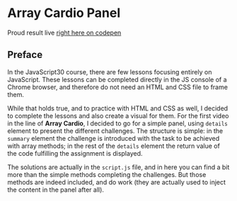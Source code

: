 # Array Cardio Panel

Proud result live [right here on codepen](https://codepen.io/borntofrappe/full/WLqVyL)

## Preface

In the JavaScript30 course, there are few lessons focusing entirely on JavaScript. These lessons can be completed directly in the JS console of a Chrome browser, and therefore do not need an HTML and CSS file to frame them.

While that holds true, and to practice with HTML and CSS as well, I decided to complete the lessons and also create a visual for them. For the first video in the line of **Array Cardio**, I decided to go for a simple panel, using `details` element to present the different challenges. The structure is simple: in the `summary` element the challenge is introduced with the task to be achieved with array methods; in the rest of the `details` element the return value of the code fulfilling the assignment is displayed.

The solutions are actually in the `script.js` file, and in here you can find a bit more than the simple methods completing the challenges. But those methods are indeed included, and do work (they are actually used to inject the content in the panel after all).
